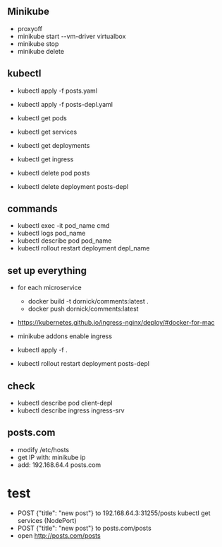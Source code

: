 
## Minikube

- proxyoff
- minikube start --vm-driver virtualbox
- minikube stop
- minikube delete

## kubectl

- kubectl apply -f posts.yaml
- kubectl apply -f posts-depl.yaml

- kubectl get pods
- kubectl get services 
- kubectl get deployments
- kubectl get ingress

- kubectl delete pod posts
- kubectl delete deployment posts-depl

## commands

- kubectl exec -it pod_name cmd
- kubectl logs pod_name
- kubectl describe pod pod_name
- kubectl rollout restart deployment depl_name

## set up everything

- for each microservice
    - docker build -t dornick/comments:latest .
    - docker push dornick/comments:latest
    
- https://kubernetes.github.io/ingress-nginx/deploy/#docker-for-mac    
- minikube addons enable ingress

- kubectl apply -f .
- kubectl rollout restart deployment posts-depl

## check
- kubectl describe pod client-depl
- kubectl describe ingress ingress-srv

## posts.com
- modify /etc/hosts
- get IP with: minikube ip
- add: 192.168.64.4 posts.com 

# test
- POST {"title": "new post"} to 192.168.64.3:31255/posts        kubectl get services (NodePort)
- POST {"title": "new post"} to posts.com/posts
- open http://posts.com/posts

